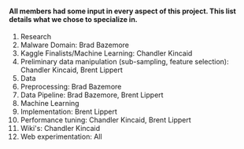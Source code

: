 #### All members had some input in every aspect of this project. This list details what we chose to specialize in.

1. Research 
  1. Malware Domain: Brad Bazemore
  2. Kaggle Finalists/Machine Learning: Chandler Kincaid
2. Preliminary data manipulation (sub-sampling, feature selection): Chandler Kincaid, Brent Lippert
3. Data 
  1. Preprocessing: Brad Bazemore
  2. Data Pipeline: Brad Bazemore, Brent Lippert
5. Machine Learning 
  1. Implementation: Brent Lippert
  2. Performance tuning: Chandler Kincaid, Brent Lippert
7. Wiki's: Chandler Kincaid
8. Web experimentation: All
